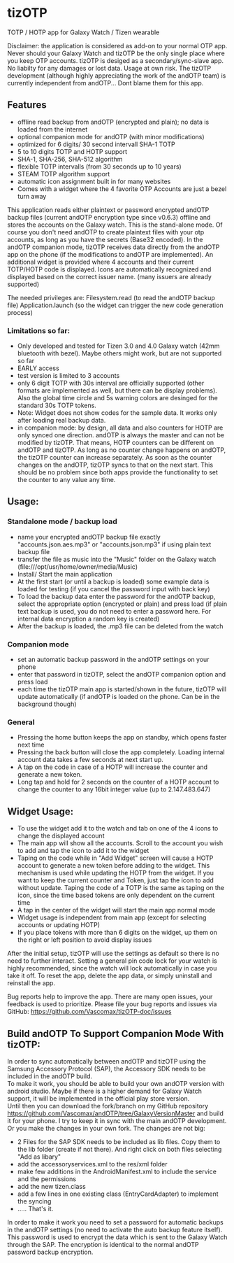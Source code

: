# tizOTP
TOTP / HOTP app for Galaxy Watch / Tizen wearable

Disclaimer: the application is considered as add-on to your normal OTP app. Never should your Galaxy Watch and tizOTP be the only single place where you keep OTP accounts. tizOTP is desiged as a secondary/sync-slave app. No liabilty for any damages or lost data. Usage at own risk.
The tizOTP development (although highly appreciating the work of the andOTP team) is currently independent from andOTP... Dont blame them for this app.

## Features
- offline read backup from andOTP (encrypted and plain); no data is loaded from the internet
- optional companion mode for andOTP (with minor modifications)
- optimized for 6 digits/ 30 second intervall SHA-1 TOTP
- 5 to 10 digits TOTP and HOTP support
- SHA-1, SHA-256, SHA-512 algorithm
- flexible TOTP intervalls (from 30 seconds up to 10 years)
- STEAM TOTP algorithm support
- automatic icon assignment built in for many websites
- Comes with a widget where the 4 favorite OTP Accounts are just a bezel turn away

This application reads either plaintext or password encrypted andOTP backup files (current andOTP encryption type since v0.6.3) offline and stores the accounts on the Galaxy watch. This is the stand-alone mode. Of course you don't need andOTP to create plaintext files with your otp accounts, as long as you have the secrets (Base32 encoded).
In the andOTP companion mode, tizOTP receives data directly from the andOTP app on the phone (if the modifications to andOTP are implemented).
An additional widget is provided where 4 accounts and their current TOTP/HOTP code is displayed.
Icons are automatically recognized and displayed based on the correct issuer name. (many issuers are already supported)

The needed privileges are: 
Filesystem.read (to read the andOTP backup file)
Application.launch (so the widget can trigger the new code generation process)

### Limitations so far:
- Only developed and tested for Tizen 3.0 and 4.0 Galaxy watch (42mm bluetooth with bezel). Maybe others might work, but are not supported so far
- EARLY access
- test version is limited to 3 accounts
- only 6 digit TOTP with 30s interval are officially supported (other formats are implemented as well, but there can be display problems). Also the global time circle and 5s warning colors are desinged for the standard 30s TOTP tokens.
- Note: Widget does not show codes for the sample data. It works only after loading real backup data.
- in companion mode: by design, all data and also counters for HOTP are only synced one direction. andOTP is always the master and can not be modified by tizOTP. That means, HOTP counters can be different on andOTP and tizOTP. As long as no counter change happens on andOTP, the tizOTP counter can increase separately. As soon as the counter changes on the andOTP, tizOTP syncs to that on the next start. This should be no problem since both apps provide the functionality to set the counter to any value any time.  

## Usage:
### Standalone mode / backup load
- name your encrypted andOTP backup file exactly "accounts.json.aes.mp3" or "accounts.json.mp3" if using plain text backup file
- transfer the file as music into the "Music" folder on the Galaxy watch (file:///opt/usr/home/owner/media/Music)
- Install/ Start the main application
- At the first start (or until a backup is loaded) some example data is loaded for testing (if you cancel the password input with back key)
- To load the backup data enter the password for the andOTP backup, select the appropriate option (encrypted or plain) and press load (if plain text backup is used, you do not need to enter a password here. For internal data encryption a random key is created)
- After the backup is loaded, the .mp3 file can be deleted from the watch
### Companion mode
- set an automatic backup password in the andOTP settings on your phone
- enter that password in tizOTP, select the andOTP companion option and press load
- each time the tizOTP main app is started/shown in the future, tizOTP will update automatically (if andOTP is loaded on the phone. Can be in the background though)
### General
- Pressing the home button keeps the app on standby, which opens faster next time
- Pressing the back button will close the app completely. Loading internal account data takes a few seconds at next start up.
- A tap on the code in case of a HOTP will increase the counter and generate a new token.
- Long tap and hold for 2 seconds on the counter of a HOTP account to change the counter to any 16bit integer value (up to 2.147.483.647)

## Widget Usage:
- To use the widget add it to the watch and tab on one of the 4 icons to change the displayed account
- The main app will show all the accounts. Scroll to the account you wish to add and tap the icon to add it to the widget
- Taping on the code while in "Add Widget" screen will cause a HOTP account to generate a new token before adding to the widget. This mechanism is used while updating the HOTP from the widget. If you want to keep the current counter and Token, just tap the icon to add without update. Taping the code of a TOTP is the same as taping on the icon, since the time based tokens are only dependent on the current time
- A tap in the center of the widget will start the main app normal mode
- Widget usage is independent from main app (except for selecting accounts or updating HOTP)
- If you place tokens with more than 6 digits on the widget, up them on the right or left position to avoid display issues

After the initial setup, tizOTP will use the settings as default so there is no need to further interact. Setting a general pin code lock for your watch is highly recommended, since the watch will lock automatically in case you take it off.
To reset the app, delete the app data, or simply uninstall and reinstall the app.

Bug reports help to improve the app. There are many open issues, your feedback is used to prioritize.
Please file your bug reports and issues via GitHub: https://github.com/Vascomax/tizOTP-doc/issues

## Build andOTP To Support Companion Mode With tizOTP:
In order to sync automatically between andOTP and tizOTP using the Samsung Accessory Protocol (SAP), the Accessory SDK needs to be included in the andOTP build.  
To make it work, you should be able to build your own andOTP version with android studio. Maybe if there is a higher demand for Galaxy Watch support, it will be implemented in the official play store version.  
Until then you can download the fork/branch on my GitHub repository https://github.com/Vascomax/andOTP/tree/GalaxyVersionMaster and build it for your phone. I try to keep it in sync with the main andOTP development.  
Or you make the changes in your own fork. The changes are not big:
- 2 Files for the SAP SDK needs to be included as lib files. Copy them to the lib folder (create if not there). And right click on both files selecting "Add as libary"
- add the accessoryservices.xml to the res/xml folder
- make few additions in the AndroidManifest.xml to include the service and the permissions
- add the new tizen.class
- add a few lines in one existing class (EntryCardAdapter) to implement the syncing 
-  .....   That's it.

In order to make it work you need to set a password for automatic backups in the andOTP settings (no need to activate the auto backup feature itself). This password is used to encrypt the data which is sent to the Galaxy Watch through the SAP. The encryption is identical to the normal andOTP password backup encryption.
